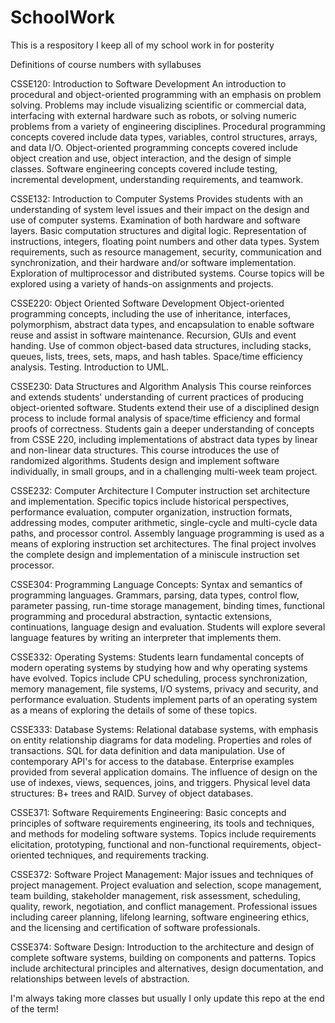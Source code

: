 # SchoolWork
This is a respository I keep all of my school work in for posterity


Definitions of course numbers with syllabuses


CSSE120: Introduction to Software Development
An introduction to procedural and object-oriented programming with an emphasis on problem solving. Problems may include visualizing scientific or commercial data, interfacing with external hardware such as robots, or solving numeric problems from a variety of engineering disciplines. Procedural programming concepts covered include data types, variables, control structures, arrays, and data I/O. Object-oriented programming concepts covered include object creation and use, object interaction, and the design of simple classes. Software engineering concepts covered include testing, incremental development, understanding requirements, and teamwork. 

CSSE132: Introduction to Computer Systems
Provides students with an understanding of system level issues and their impact on the design and use of computer systems. Examination of both hardware and software layers. Basic computation structures and digital logic. Representation of instructions, integers, floating point numbers and other data types. System requirements, such as resource management, security, communication and synchronization, and their hardware and/or software implementation. Exploration of multiprocessor and distributed systems. Course topics will be explored using a variety of hands-on assignments and projects. 

CSSE220: Object Oriented Software Development
Object-oriented programming concepts, including the use of inheritance, interfaces, polymorphism, abstract data types, and encapsulation to enable software reuse and assist in software maintenance. Recursion, GUIs and event handing. Use of common object-based data structures, including stacks, queues, lists, trees, sets, maps, and hash tables. Space/time efficiency analysis. Testing. Introduction to UML. 

CSSE230: Data Structures and Algorithm Analysis
This course reinforces and extends students' understanding of current practices of producing object-oriented software. Students extend their use of a disciplined design process to include formal analysis of space/time efficiency and formal proofs of correctness. Students gain a deeper understanding of concepts from CSSE 220, including implementations of abstract data types by linear and non-linear data structures. This course introduces the use of randomized algorithms. Students design and implement software individually, in small groups, and in a challenging multi-week team project. 

CSSE232: Computer Architecture I
Computer instruction set architecture and implementation. Specific topics include historical perspectives, performance evaluation, computer organization, instruction formats, addressing modes, computer arithmetic, single-cycle and multi-cycle data paths, and processor control. Assembly language programming is used as a means of exploring instruction set architectures. The final project involves the complete design and implementation of a miniscule instruction set processor. 

CSSE304: Programming Language Concepts:
Syntax and semantics of programming languages. Grammars, parsing, data types, control flow, parameter passing, run-time storage management, binding times, functional programming and procedural abstraction, syntactic extensions, continuations, language design and evaluation. Students will explore several language features by writing an interpreter that implements them. 

CSSE332: Operating Systems:
Students learn fundamental concepts of modern operating systems by studying how and why operating systems have evolved. Topics include CPU scheduling, process synchronization, memory management, file systems, I/O systems, privacy and security, and performance evaluation. Students implement parts of an operating system as a means of exploring the details of some of these topics. 

CSSE333: Database Systems:
Relational database systems, with emphasis on entity relationship diagrams for data modeling. Properties and roles of transactions. SQL for data definition and data manipulation. Use of contemporary API's for access to the database. Enterprise examples provided from several application domains. The influence of design on the use of indexes, views, sequences, joins, and triggers. Physical level data structures: B+ trees and RAID. Survey of object databases. 

CSSE371: Software Requirements Engineering:
Basic concepts and principles of software requirements engineering, its tools and techniques, and methods for modeling software systems. Topics include requirements elicitation, prototyping, functional and non-functional requirements, object-oriented techniques, and requirements tracking. 

CSSE372: Software Project Management:
Major issues and techniques of project management. Project evaluation and selection, scope management, team building, stakeholder management, risk assessment, scheduling, quality, rework, negotiation, and conflict management. Professional issues including career planning, lifelong learning, software engineering ethics, and the licensing and certification of software professionals. 

CSSE374: Software Design:
Introduction to the architecture and design of complete software systems, building on components and patterns. Topics include architectural principles and alternatives, design documentation, and relationships between levels of abstraction. 

I'm always taking more classes but usually I only update this repo at the end of the term!
